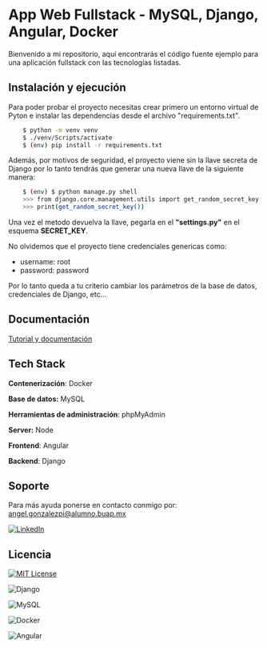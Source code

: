 
# App Web Fullstack - MySQL, Django, Angular, Docker

Bienvenido a mi repositorio, aquí encontrarás el código fuente ejemplo para una aplicación fullstack con las tecnologías listadas.



## Instalación y ejecución

Para poder probar el proyecto necesitas crear primero un entorno virtual de Pyton e instalar las dependencias desde el archivo "requirements.txt".

```bash
    $ python -m venv venv
    $ ./venv/Scripts/activate
    $ (env) pip install -r requirements.txt
```

Además, por motivos de seguridad, el proyecto viene sin la llave secreta de Django  por lo tanto tendrás que generar una nueva llave de la siguiente manera:
```bash
    $ (env) $ python manage.py shell
    >>> from django.core.management.utils import get_random_secret_key
    >>> print(get_random_secret_key())
```

Una vez el metodo devuelva la llave, pegarla en el **"settings.py"** en el esquema **SECRET_KEY**.

No olvidemos que el proyecto tiene credenciales genericas como:

- username: root
- password: password

Por lo tanto queda a tu criterio cambiar los parámetros de la base de datos, credenciales de Django, etc...


    
## Documentación

[Tutorial y documentación](https://pinola.notion.site/Construyendo-una-App-Web-con-Docker-MySQL-Django-y-Angular-e83fbbab72bb4da19858445c7a36f7a1?pvs=4)


## Tech Stack
**Contenerización**: Docker

**Base de datos:** MySQL

**Herramientas de administración**: phpMyAdmin

**Server:** Node

**Frontend**: Angular

**Backend**: Django


## Soporte

Para más ayuda ponerse en contacto conmigo por: angel.gonzalezpi@alumno.buap.mx

[![LinkedIn](https://img.shields.io/badge/LinkedIn-0077B5?style=for-the-badge&logo=linkedin&logoColor=white)](https://www.linkedin.com/in/agpineda/)


## Licencia


[![MIT License](https://img.shields.io/badge/License-MIT-green.svg)](https://choosealicense.com/licenses/mit/)


![Django](https://img.shields.io/badge/Django-092E20?style=for-the-badge&logo=django&logoColor=white) 

![MySQL](https://img.shields.io/badge/MySQL-00000F?style=for-the-badge&logo=mysql&logoColor=white)

![Docker](https://img.shields.io/badge/docker-%230db7ed.svg?style=for-the-badge&logo=docker&logoColor=white)

![Angular](https://img.shields.io/badge/Angular-DD0031?style=for-the-badge&logo=angular&logoColor=white)
